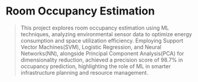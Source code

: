 # Room Occupancy Estimation

> This project explores room occupancy estimation using ML techniques, analyzing environmental sensor data to optimize energy consumption and space utilization efficiency. Employing Support Vector Machines(SVM), Logistic Regression, and Neural Networks(NN), alongside Principal Component Analysis(PCA) for dimensionality reduction, achieved a precision score of 98.7% in occupancy prediction, highlighting the role of ML in smarter infrastructure planning and resource management.
